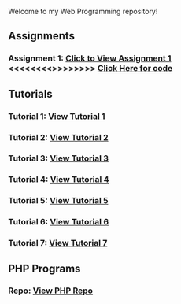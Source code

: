 Welcome to my Web Programming repository!

## Assignments
### Assignment 1: [Click to View Assignment 1](https://akshay-c-a.github.io/Portfolio/) <<<<<<<<>>>>>>>> [Click Here for code](https://github.com/Akshay-C-A/Portfolio)


## Tutorials

### Tutorial 1: [View Tutorial 1](https://akshay-c-a.github.io/WebProgramming/Tutorial1/index.html)

### Tutorial 2: [View Tutorial 2](https://akshay-c-a.github.io/WebProgramming/Tutorial2/Tutorial2.html)

### Tutorial 3: [View Tutorial 3](https://akshay-c-a.github.io/WebProgramming/Tutorial3/index.html)

### Tutorial 4: [View Tutorial 4](https://akshay-c-a.github.io/WebProgramming/Tutorial4/index.html)

### Tutorial 5: [View Tutorial 5](https://akshay-c-a.github.io/WebProgramming/Tutorial5/tutorial5.html)

### Tutorial 6: [View Tutorial 6](https://akshay-c-a.github.io/WebProgramming/Tutorial6/tutorial6.html)

### Tutorial 7: [View Tutorial 7](https://akshay-c-a.github.io/WebProgramming/Tutorial7/tutorial7.html)

## PHP Programs
### Repo: [View PHP Repo](https://github.com/Akshay-C-A/WebPHP)



